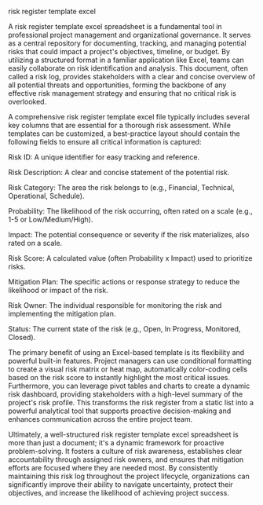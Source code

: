 risk register template excel


A risk register template excel spreadsheet is a fundamental tool in professional project management and organizational governance. It serves as a central repository for documenting, tracking, and managing potential risks that could impact a project's objectives, timeline, or budget. By utilizing a structured format in a familiar application like Excel, teams can easily collaborate on risk identification and analysis. This document, often called a risk log, provides stakeholders with a clear and concise overview of all potential threats and opportunities, forming the backbone of any effective risk management strategy and ensuring that no critical risk is overlooked.



A comprehensive risk register template excel file typically includes several key columns that are essential for a thorough risk assessment. While templates can be customized, a best-practice layout should contain the following fields to ensure all critical information is captured:





Risk ID: A unique identifier for easy tracking and reference.


Risk Description: A clear and concise statement of the potential risk.


Risk Category: The area the risk belongs to (e.g., Financial, Technical, Operational, Schedule).


Probability: The likelihood of the risk occurring, often rated on a scale (e.g., 1-5 or Low/Medium/High).


Impact: The potential consequence or severity if the risk materializes, also rated on a scale.


Risk Score: A calculated value (often Probability x Impact) used to prioritize risks.


Mitigation Plan: The specific actions or response strategy to reduce the likelihood or impact of the risk.


Risk Owner: The individual responsible for monitoring the risk and implementing the mitigation plan.


Status: The current state of the risk (e.g., Open, In Progress, Monitored, Closed).





The primary benefit of using an Excel-based template is its flexibility and powerful built-in features. Project managers can use conditional formatting to create a visual risk matrix or heat map, automatically color-coding cells based on the risk score to instantly highlight the most critical issues. Furthermore, you can leverage pivot tables and charts to create a dynamic risk dashboard, providing stakeholders with a high-level summary of the project's risk profile. This transforms the risk register from a static list into a powerful analytical tool that supports proactive decision-making and enhances communication across the entire project team.



Ultimately, a well-structured risk register template excel spreadsheet is more than just a document; it's a dynamic framework for proactive problem-solving. It fosters a culture of risk awareness, establishes clear accountability through assigned risk owners, and ensures that mitigation efforts are focused where they are needed most. By consistently maintaining this risk log throughout the project lifecycle, organizations can significantly improve their ability to navigate uncertainty, protect their objectives, and increase the likelihood of achieving project success.
